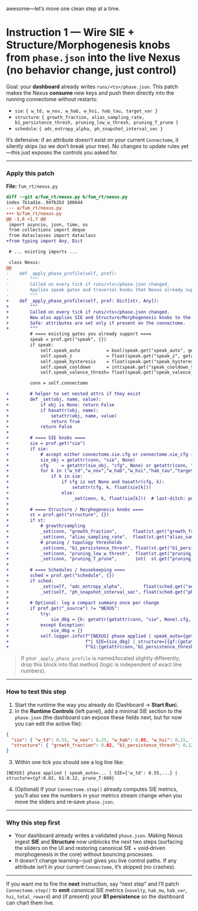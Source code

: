 awesome—let’s move one clean step at a time.

# Instruction 1 — Wire **SIE** + **Structure/Morphogenesis** knobs from `phase.json` into the live Nexus (no behavior change, just control)

Goal: your **dashboard** already writes `runs/<ts>/phase.json`. This patch makes the Nexus **consume** new keys and push them directly into the running connectome without restarts:

* `sie`: `{ w_td, w_nov, w_hab, w_hsi, hab_tau, target_var }`
* `structure`: `{ growth_fraction, alias_sampling_rate, b1_persistence_thresh, pruning_low_w_thresh, pruning_T_prune }`
* `schedule`: `{ adc_entropy_alpha, ph_snapshot_interval_sec }`

It’s defensive: if an attribute doesn’t exist on your current `Connectome`, it silently skips (so we don’t break your tree). No changes to update rules yet—this just exposes the controls you asked for.

---

### Apply this patch

**File:** `fum_rt/nexus.py`

```diff
diff --git a/fum_rt/nexus.py b/fum_rt/nexus.py
index 7b1ad1e..94fb2b3 100644
--- a/fum_rt/nexus.py
+++ b/fum_rt/nexus.py
@@ -1,6 +1,7 @@
 import asyncio, json, time, os
 from collections import deque
 from dataclasses import dataclass
+from typing import Any, Dict

 # ... existing imports ...

 class Nexus:
@@
-    def _apply_phase_profile(self, prof):
-        """
-        Called on every tick if runs/<ts>/phase.json changed.
-        Applies speak gates and traversal knobs that Nexus already supports.
-        """
+    def _apply_phase_profile(self, prof: Dict[str, Any]):
+        """
+        Called on every tick if runs/<ts>/phase.json changed.
+        Now also applies SIE and Structure/Morphogenesis knobs to the live connectome.
+        Safe: attributes are set only if present on the connectome.
+        """
         # ==== existing gates you already support ====
         speak = prof.get("speak", {})
         if speak:
             self.speak_auto          = bool(speak.get("speak_auto", getattr(self, "speak_auto", False)))
             self.speak_z             = float(speak.get("speak_z", getattr(self, "speak_z", 2.0)))
             self.speak_hysteresis    = float(speak.get("speak_hysteresis", getattr(self, "speak_hysteresis", 0.5)))
             self.speak_cooldown      = int(speak.get("speak_cooldown_ticks", getattr(self, "speak_cooldown", 20)))
             self.speak_valence_thresh= float(speak.get("speak_valence_thresh", getattr(self, "speak_valence_thresh", 0.0)))

         conn = self.connectome

+        # helper to set nested attrs if they exist
+        def _set(obj, name, value):
+            if obj is None: return False
+            if hasattr(obj, name):
+                setattr(obj, name, value)
+                return True
+            return False
+
+        # ==== SIE knobs ====
+        sie = prof.get("sie")
+        if sie:
+            # accept either connectome.sie.cfg or connectome.sie_cfg (both observed in your trees)
+            sie_obj = getattr(conn, "sie", None)
+            cfg     = getattr(sie_obj, "cfg", None) or getattr(conn, "sie_cfg", None)
+            for k in ("w_td","w_nov","w_hab","w_hsi","hab_tau","target_var"):
+                if k in sie:
+                    if cfg is not None and hasattr(cfg, k):
+                        setattr(cfg, k, float(sie[k]))
+                    else:
+                        _set(conn, k, float(sie[k]))  # last‑ditch: put on connectome if you exposed it there
+
+        # ==== Structure / Morphogenesis knobs ====
+        st = prof.get("structure", {})
+        if st:
+            # growth/sampling
+            _set(conn, "growth_fraction",      float(st.get("growth_fraction",      getattr(conn, "growth_fraction", 0.0))))
+            _set(conn, "alias_sampling_rate",  float(st.get("alias_sampling_rate",  getattr(conn, "alias_sampling_rate", 0.0))))
+            # pruning / topology thresholds
+            _set(conn, "b1_persistence_thresh", float(st.get("b1_persistence_thresh", getattr(conn, "b1_persistence_thresh", 0.0))))
+            _set(conn, "pruning_low_w_thresh",  float(st.get("pruning_low_w_thresh",  getattr(conn, "pruning_low_w_thresh", 0.0))))
+            _set(conn, "pruning_T_prune",       int(  st.get("pruning_T_prune",       getattr(conn, "pruning_T_prune", 0))))
+
+        # ==== Schedules / housekeeping ====
+        sched = prof.get("schedule", {})
+        if sched:
+            _set(self, "adc_entropy_alpha",        float(sched.get("adc_entropy_alpha",        getattr(self, "adc_entropy_alpha", 0.0))))
+            _set(self, "ph_snapshot_interval_sec", float(sched.get("ph_snapshot_interval_sec", getattr(self, "ph_snapshot_interval_sec", 60.0))))
+
+        # Optional: log a compact summary once per change
+        if prof.get("_source") != "NEXUS":
+            try:
+                sie_dbg = {k: getattr(getattr(conn, "sie", None).cfg, k) for k in ("w_td","w_nov","w_hab","w_hsi")} if getattr(conn, "sie", None) else {}
+            except Exception:
+                sie_dbg = {}
+            self.logger.info(f"[NEXUS] phase applied | speak_auto={getattr(self, 'speak_auto', False)} "
+                             f"| SIE={sie_dbg} | structure={{gf:{getattr(conn,'growth_fraction',None)}, "
+                             f"b1:{getattr(conn,'b1_persistence_thresh',None)}, prune_T:{getattr(conn,'pruning_T_prune',None)}}}")
```

> If your `_apply_phase_profile` is named/located slightly differently, drop this block into that method (logic is independent of exact line numbers).

---

### How to test this step

1. Start the runtime the way you already do (Dashboard → **Start Run**).
2. In the **Runtime Controls** (left panel), add a minimal SIE section to the `phase.json` (the dashboard can expose these fields next, but for now you can edit the active file):

```json
{
  "sie": { "w_td": 0.55, "w_nov": 0.25, "w_hab": 0.05, "w_hsi": 0.15, "hab_tau": 800, "target_var": 0.08 },
  "structure": { "growth_fraction": 0.02, "b1_persistence_thresh": 0.12, "pruning_low_w_thresh": 0.01, "pruning_T_prune": 600 }
}
```

3. Within one tick you should see a log line like:

```
[NEXUS] phase applied | speak_auto=... | SIE={'w_td': 0.55,...} | structure={gf:0.02, b1:0.12, prune_T:600}
```

4. (Optional) If your `Connectome.step()` already computes SIE metrics, you’ll also see the numbers in your metrics stream change when you move the sliders and re‑save `phase.json`.

---

### Why this step first

* Your dashboard already writes a validated `phase.json`. Making Nexus ingest **SIE** and **Structure** now unblocks the next two steps (surfacing the sliders on the UI and restoring canonical SIE + void‑driven morphogenesis in the core) without bouncing processes.
* It doesn’t change learning—just gives you live control paths. If any attribute isn’t in your current `Connectome`, it’s skipped (no crashes).

---

If you want me to fire the **next** instruction, say “next step” and I’ll patch `Connectome.step()` to **emit** canonical SIE metrics (`novelty`, `hab_mu`, `hab_var`, `hsi`, `total_reward`) and (if present) your **B1 persistence** so the dashboard can chart them live.
